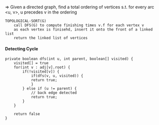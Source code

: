 $\Rightarrow$ Given a directed graph, find a total ordering of vertices s.t. for every arc <u, v>, u precedes v in the ordering
```
TOPOLOGICAL-SORT(G)
	call DFS(G) to compute finishing times v.f for each vertex v
	as each vertex is finisehd, insert it onto the front of a linked list
	return the linked list of vertices
```

#### Detecting Cycle
```
private boolean dfs(int u, int parent, boolean[] visited) {
	visited[] = true
	for(int v : adj[v].root) {
		if(!visited[v]) {
			if(dfs(v, u, visited)) {
			return true;
			}
		} else if (u != parent) {
			// back edge detected
			return true;
		}
	}
	
	return false
}
```